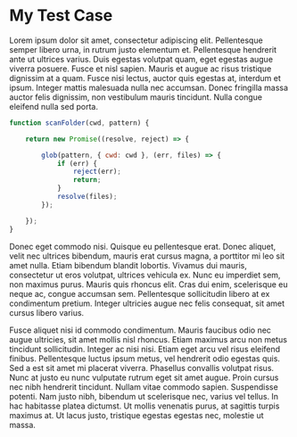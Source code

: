 # My Test Case

Lorem ipsum dolor sit amet, consectetur adipiscing elit. Pellentesque semper libero urna, in rutrum justo elementum et. Pellentesque hendrerit ante ut ultrices varius. Duis egestas volutpat quam, eget egestas augue viverra posuere. Fusce et nisl sapien. Mauris et augue ac risus tristique dignissim at a quam. Fusce nisi lectus, auctor quis egestas at, interdum et ipsum. Integer mattis malesuada nulla nec accumsan. Donec fringilla massa auctor felis dignissim, non vestibulum mauris tincidunt. Nulla congue eleifend nulla sed porta.

<!-- source: https://github.com/bennage/reagan/blob/master/listFiles.js#L5-L18 -->

```javascript
function scanFolder(cwd, pattern) {

    return new Promise((resolve, reject) => {

        glob(pattern, { cwd: cwd }, (err, files) => {
            if (err) {
                reject(err);
                return;
            }
            resolve(files);
        });

    });
}
```

Donec eget commodo nisi. Quisque eu pellentesque erat. Donec aliquet, velit nec ultrices bibendum, mauris erat cursus magna, a porttitor mi leo sit amet nulla. Etiam bibendum blandit lobortis. Vivamus dui mauris, consectetur ut eros volutpat, ultrices vehicula ex. Nunc eu imperdiet sem, non maximus purus. Mauris quis rhoncus elit. Cras dui enim, scelerisque eu neque ac, congue accumsan sem. Pellentesque sollicitudin libero at ex condimentum pretium. Integer ultricies augue nec felis consequat, sit amet cursus libero varius.

Fusce aliquet nisi id commodo condimentum. Mauris faucibus odio nec augue ultricies, sit amet mollis nisl rhoncus. Etiam maximus arcu non metus tincidunt sollicitudin. Integer ac nisi nisi. Etiam eget arcu vel risus eleifend finibus. Pellentesque luctus ipsum metus, vel hendrerit odio egestas quis. Sed a est sit amet mi placerat viverra. Phasellus convallis volutpat risus. Nunc at justo eu nunc vulputate rutrum eget sit amet augue. Proin cursus nec nibh hendrerit tincidunt. Nullam vitae commodo sapien. Suspendisse potenti. Nam justo nibh, bibendum ut scelerisque nec, varius vel tellus. In hac habitasse platea dictumst. Ut mollis venenatis purus, at sagittis turpis maximus at. Ut lacus justo, tristique egestas egestas nec, molestie ut massa.